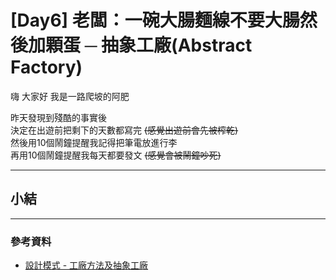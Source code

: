 # [Day6] 老闆：一碗大腸麵線不要大腸然後加顆蛋 ─ 抽象工廠(Abstract Factory)

嗨 大家好 我是一路爬坡的阿肥   

昨天發現到殘酷的事實後   
決定在出遊前把剩下的天數都寫完 ~~(感覺出遊前會先被榨乾)~~    
然後用10個鬧鐘提醒我記得把筆電放進行李   
再用10個鬧鐘提醒我每天都要發文 ~~(感覺會被鬧鐘吵死)~~

---

## 

## 

## 

## 

## 小結

---

### 參考資料   

- [設計模式 - 工廠方法及抽象工廠](https://blog.techbridge.cc/2017/05/22/factory-method-and-abstract-factory/)
